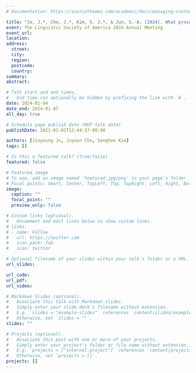```yaml
---
# Documentation: https://sourcethemes.com/academic/docs/managing-content/

title: "Jo, J.*, Cho, J.*, Kim, S. J.*, & Jun, S.-A. (2024). What prosody does when morphosyntax is absent: the case of Korean relative clauses. Talk presented at the Linguistic Society of America 2024 Annual Meeting, Jaunary 2024. (* = co-first authors)"
event: The Linguistic Society of America 2024 Annual Meeting
event_url:
location:
address:
  street:
  city:
  region:
  postcode:
  country:
summary:
abstract:

# Talk start and end times.
#   End time can optionally be hidden by prefixing the line with `#`.
date: 2024-01-04
date_end: 2024-01-07
all_day: true

# Schedule page publish date (NOT talk date).
publishDate: 2021-01-02T12:44:37-08:00

authors: [Jinyoung Jo, Juyeon Cho, Sanghee Kim]
tags: []

# Is this a featured talk? (true/false)
featured: false

# Featured image
# To use, add an image named `featured.jpg/png` to your page's folder. 
# Focal points: Smart, Center, TopLeft, Top, TopRight, Left, Right, BottomLeft, Bottom, BottomRight.
image:
  caption: ""
  focal_point: ""
  preview_only: false

# Custom links (optional).
#   Uncomment and edit lines below to show custom links.
# links:
# - name: Follow
#   url: https://twitter.com
#   icon_pack: fab
#   icon: twitter

# Optional filename of your slides within your talk's folder or a URL.
url_slides:

url_code:
url_pdf:
url_video:

# Markdown Slides (optional).
#   Associate this talk with Markdown slides.
#   Simply enter your slide deck's filename without extension.
#   E.g. `slides = "example-slides"` references `content/slides/example-slides.md`.
#   Otherwise, set `slides = ""`.
slides: ""

# Projects (optional).
#   Associate this post with one or more of your projects.
#   Simply enter your project's folder or file name without extension.
#   E.g. `projects = ["internal-project"]` references `content/project/deep-learning/index.md`.
#   Otherwise, set `projects = []`.
projects: []
---
```

